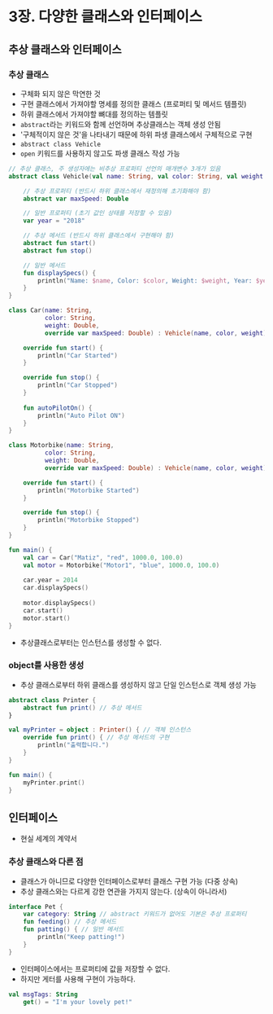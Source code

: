 # 3장. 다양한 클래스와 인터페이스

## 추상 클래스와 인터페이스

### 추상 클래스

- 구체화 되지 않은 막연한 것
- 구현 클래스에서 가져야할 명세를 정의한 클래스 (프로퍼티 및 메서드 템플릿)
- 하위 클래스에서 가져야할 뼈대를 정의하는 템플릿
- `abstract`라는 키워드와 함께 선언하며 추상클래스는 객체 생성 안됨
- '구체적이지 않은 것'을 나타내기 때문에 하위 파생 클래스에서 구체적으로 구현
- `abstract class Vehicle`
- `open` 키워드를 사용하지 않고도 파생 클래스 작성 가능

```kotlin
// 추상 클래스, 주 생성자에는 비추상 프로퍼티 선언의 매개변수 3개가 있음
abstract class Vehicle(val name: String, val color: String, val weight: Double) {

    // 추상 프로퍼티 (반드시 하위 클래스에서 재정의해 초기화해야 함)
    abstract var maxSpeed: Double

    // 일반 프로퍼티 (초기 값인 상태를 저장할 수 있음)
    var year = "2018"

    // 추상 메서드 (반드시 하위 클래스에서 구현해야 함)
    abstract fun start()
    abstract fun stop()

    // 일반 메서드
    fun displaySpecs() {
        println("Name: $name, Color: $color, Weight: $weight, Year: $year, Max Speed: $maxSpeed")
    }
}

class Car(name: String,
          color: String,
          weight: Double,
          override var maxSpeed: Double) : Vehicle(name, color, weight) {

    override fun start() {
        println("Car Started")
    }

    override fun stop() {
        println("Car Stopped")
    }
    
    fun autoPilotOn() {
        println("Auto Pilot ON")
    }
}

class Motorbike(name: String,
          color: String,
          weight: Double,
          override var maxSpeed: Double) : Vehicle(name, color, weight) {

    override fun start() {
        println("Motorbike Started")
    }

    override fun stop() {
        println("Motorbike Stopped")
    }
}

fun main() {
    val car = Car("Matiz", "red", 1000.0, 100.0)
    val motor = Motorbike("Motor1", "blue", 1000.0, 100.0)
    
    car.year = 2014
    car.displaySpecs()
    
    motor.displaySpecs()
    car.start()
    motor.start()
}
```
- 추상클래스로부터는 인스턴스를 생성할 수 없다.

### object를 사용한 생성
- 추상 클래스로부터 하위 클래스를 생성하지 않고 단일 인스턴스로 객체 생성 가능

```kotlin
abstract class Printer {
    abstract fun print() // 추상 메서드
}

val myPrinter = object : Printer() { // 객체 인스턴스
    override fun print() { // 추상 메서드의 구현
        println("출력합니다.")
    }
}

fun main() {
    myPrinter.print()
}
```

## 인터페이스
- 현실 세계의 계약서

### 추상 클래스와 다른 점
- 클래스가 아니므로 다양한 인터페이스로부터 클래스 구현 가능 (다중 상속)
- 추상 클래스와는 다르게 강한 연관을 가지지 않는다. (상속이 아니라서)

```kotlin
interface Pet {
    var category: String // abstract 키워드가 없어도 기본은 추상 프로퍼티
    fun feeding() // 추상 메서드
    fun patting() { // 일반 메서드
        println("Keep patting!")
    }
}
```
- 인터페이스에서는 프로퍼티에 값을 저장할 수 없다.
- 하지만 게터를 사용해 구현이 가능하다.
```kotlin
val msgTags: String
    get() = "I'm your lovely pet!"
```